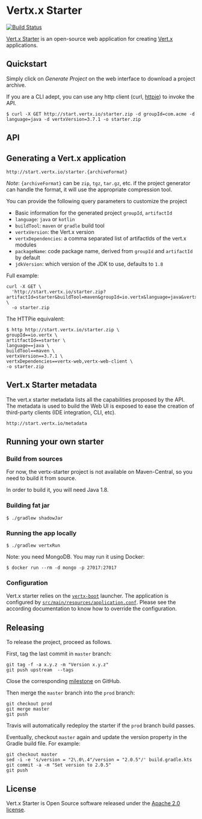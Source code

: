 # Vertx.x Starter

[![Build Status](https://travis-ci.org/vert-x3/vertx-starter.svg?branch=master)](https://travis-ci.org/vert-x3/vertx-starter)

[Vert.x Starter](http://start.vertx.io) is an open-source web application for creating [Vert.x](https://vertx.io/) applications.

## Quickstart

Simply click on _Generate Project_ on the web interface to download a project archive.

If you are a CLI adept, you can use any http client (curl, [httpie](https://httpie.org/)) to invoke the API.

```
$ curl -X GET http://start.vertx.io/starter.zip -d groupId=com.acme -d language=java -d vertxVersion=3.7.1 -o starter.zip
```

## API

## Generating a Vert.x application

```
http://start.vertx.io/starter.{archiveFormat}
```

*Note*: `{archiveFormat}` can be `zip`, `tgz`, `tar.gz`, etc. if the project generator can handle the format, it will use the appropriate compression tool.

You can provide the following query parameters to customize the project

- Basic information for the generated project `groupId`, `artifactId`
- `language`: `java` or `kotlin`
- `buildTool`: `maven` or `gradle` build tool
- `vertxVersion`: the Vert.x version
- `vertxDependencies`: a comma separated list of artifactIds of the vert.x modules
- `packageName`: code package name, derived from `groupId` and `artifactId` by default
- `jdkVersion`: which version of the JDK to use, defaults to `1.8`

Full example:

```
curl -X GET \
  'http://start.vertx.io/starter.zip?artifactId=starter&buildTool=maven&groupId=io.vertx&language=java&vertxDependencies=&vertxVersion=3.7.1' \
  -o starter.zip
```

The HTTPie equivalent:

```
$ http http://start.vertx.io/starter.zip \
groupId==io.vertx \
artitfactId==starter \
language==java \
buildTool==maven \
vertxVersion==3.7.1 \
vertxDependencies==vertx-web,vertx-web-client \
-o starter.zip
```

## Vert.x Starter metadata

The vert.x starter metadata lists all the capabilities proposed by the API. The metadata is used to build the Web UI is exposed to ease the creation of third-party clients (IDE integration, CLI, etc).

```
http://start.vertx.io/metadata
```

## Running your own starter

### Build from sources

For now, the vertx-starter project is not available on Maven-Central, so you need to build it from source.

In order to build it, you will need Java 1.8.

### Building fat jar

```
$ ./gradlew shadowJar
```

### Running the app locally

```
$ ./gradlew vertxRun
```

Note: you need MongoDB.
You may run it using Docker:

```
$ docker run --rm -d mongo -p 27017:27017
```

### Configuration

Vert.x starter relies on the [`vertx-boot`](https://github.com/jponge/vertx-boot) launcher.
The application is configured by [`src/main/resources/application.conf`](./src/main/resources/application.conf).
Please see the according documentation to know how to override the configuration.

## Releasing

To release the project, proceed as follows.

First, tag the last commit in `master` branch:

```
git tag -f -a x.y.z -m "Version x.y.z"
git push upstream  --tags
```

Close the corresponding [milestone](https://github.com/vert-x3/vertx-starter/milestones) on GitHub.

Then merge the `master` branch into the `prod` branch:

```
git checkout prod
git merge master
git push
```

Travis will automatically redeploy the starter if the `prod` branch build passes.

Eventually, checkout `master` again and update the version property in the Gradle build file.
For example:

```
git checkout master
sed -i -e 's/version = "2\.0\.4"/version = "2.0.5"/' build.gradle.kts
git commit -a -m "Set version to 2.0.5"
git push
```

## License

Vert.x Starter is Open Source software released under the [Apache 2.0 license](http://www.apache.org/licenses/LICENSE-2.0.html).
